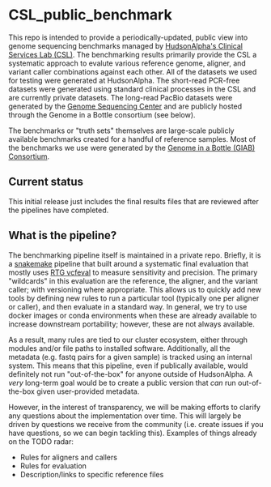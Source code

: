 # CSL_public_benchmark
This repo is intended to provide a periodically-updated, public view into genome sequencing benchmarks managed by [HudsonAlpha's Clinical Services Lab (CSL)](https://clinicallab.org).
The benchmarking results primarily provide the CSL a systematic approach to evalute various reference genome, aligner, and variant caller combinations against each other.
All of the datasets we used for testing were generated at HudsonAlpha.
The short-read PCR-free datasets were generated using standard clinical processes in the CSL and are currently private datasets.
The long-read PacBio datasets were generated by the [Genome Sequencing Center](https://www.hudsonalpha.org/gsc/) and are publicly hosted through the Genome in a Bottle consortium (see below).

The benchmarks or "truth sets" themselves are large-scale publicly available benchmarks created for a handful of reference samples. 
Most of the benchmarks we use were generated by the [Genome in a Bottle (GIAB) Consortium](https://www.nist.gov/programs-projects/genome-bottle).

## Current status
This initial release just includes the final results files that are reviewed after the pipelines have completed.

## What is the pipeline?
The benchmarking pipeline itself is maintained in a private repo.
Briefly, it is a [snakemake](https://snakemake.readthedocs.io/en/stable/) pipeline that built around a systematic final evaluation that mostly uses [RTG vcfeval](https://github.com/RealTimeGenomics/rtg-tools) to measure sensitivity and precision.
The primary "wildcards" in this evaluation are the reference, the aligner, and the variant caller; with versioning where appropriate.
This allows us to quickly add new tools by defining new rules to run a particular tool (typically one per aligner or caller), and then evaluate in a standard way.
In general, we try to use docker images or conda environments when these are already available to increase downstream portability; however, these are not always available.

As a result, many rules are tied to our cluster ecosystem, either through modules and/or file paths to installed software.
Additionally, all the metadata (e.g. fastq pairs for a given sample) is tracked using an internal system.
This means that this pipeline, even if publically available, would definitely not run "out-of-the-box" for anyone outside of HudsonAlpha.
A _very_ long-term goal would be to create a public version that _can_ run out-of-the-box given user-provided metadata.

However, in the interest of transparency, we will be making efforts to clarify any questions about the implementation over time.
This will largely be driven by questions we receive from the community (i.e. create issues if you have questions, so we can begin tackling this).
Examples of things already on the TODO radar:

- Rules for aligners and callers
- Rules for evaluation
- Description/links to specific reference files
